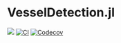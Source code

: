 # VesselDetection.jl


[![](https://img.shields.io/badge/docs-dev-blue.svg)](https://github.com/aalling93/VesselDetection.jl/dev/)
[![CI](https://github.com/aalling93/VesselDetection.jl/actions/workflows/CI.yml/badge.svg)](https://github.com/aalling93/VesselDetection.jl/actions/workflows/CI.yml)
[![Codecov](https://codecov.io/gh/aalling93/VesselDetection.jl/branch/main/graph/badge.svg)](https://codecov.io/gh/aalling93/VesselDetection.jl)







